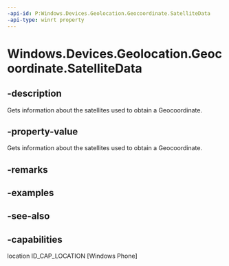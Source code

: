 ```yaml
---
-api-id: P:Windows.Devices.Geolocation.Geocoordinate.SatelliteData
-api-type: winrt property
---
```


<!-- Property syntax
public Windows.Devices.Geolocation.GeocoordinateSatelliteData SatelliteData { get; }
-->

# Windows.Devices.Geolocation.Geocoordinate.SatelliteData

## -description
Gets information about the satellites used to obtain a Geocoordinate.

## -property-value
Gets information about the satellites used to obtain a Geocoordinate.

## -remarks

## -examples

## -see-also


## -capabilities
location
ID_CAP_LOCATION [Windows Phone]
